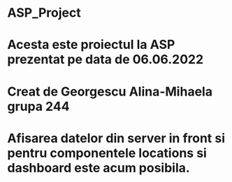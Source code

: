 # ASP_Project

# Acesta este proiectul la ASP prezentat pe data de 06.06.2022
# Creat de Georgescu Alina-Mihaela grupa 244

# Afisarea datelor din server in front si pentru componentele locations si dashboard este acum posibila.
